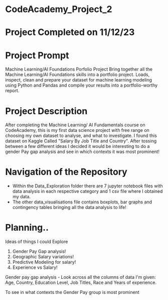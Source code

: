 # CodeAcademy_Project_2

# Project Completed on 11/12/23

# Project Prompt 
Machine Learning/AI Foundations Porfolio Project
Bring together all the Machine Learning/AI Foundations skills into a portfolio project. Loads, inspect, clean and prepare your dataset for machine learning modeling using Python and Pandas and compile your results into a portfolio-worthy report.

# Project Description
After completing the Machine Learning/ AI Fundamentals course on CodeAcademy, this is my first data science project with free range on choosing my own dataset to analyse, and what to investigate. I found this dataset on Kaggle Called "Salary By Job Title and Country". After tossing between a few different ideas I decided it would be interesting to do a gender Pay gap analysis and see in which contexts it was most prominent! 

# Navigation of the Repository 
- Within the Data_Exploration folder there are 7 jupyter notebook files with data analysis in each respective category and 1 csv file where I obtained my data.
- The other data_visualisations file contains boxplots, bar graphs and contingency tables bringing all the data analysis to life!









# Planning..
Ideas of things I could Explore
1) Gender Pay Gap analysis!
2) Geographic Salary variations!
3) Predictive Modeling for salary!
4) Experience vs Salary! 

Gender pay gap analysis - Look across all the columns of data I'm given: Age, Country, Education Level, Job Titles, Race and Years of experience. 

To see in what contexts the Gender Pay group is most prominent

